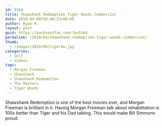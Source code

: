 ```yaml
---
id: 5164
title: Shawshank Redemption Tiger Woods Commercial
date: 2010-04-08T10:40:33+00:00
author: Ryan M.
layout: post
guid: https://backseatfan.com/?p=5164
permalink: /2010/04/shawshank-redemption-tiger-woods-commercial/
thumb:
  - /images/2010/04/tigerbw.jpg
categories:
  - Golf
  - Videos
tags:
  - Morgan Freeman
  - Shawshank
  - Shawshank Redemption
  - The Masters
  - Tiger Woods
---
```


<div class="entry">
  <p>
  </p>

  <p>
    Shawshank Redemption is one of the best movies ever, and Morgan Freeman is brilliant in it. Having Morgan Freeman talk about rehabilitation is 100x better than Tiger and his Dad talking. This would make Bill Simmons proud.
  </p>
</div>
